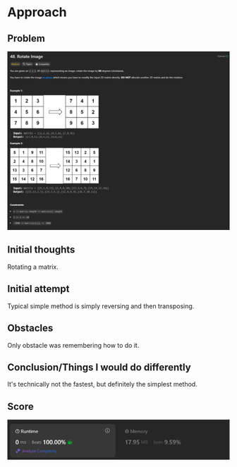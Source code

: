 # Approach

## Problem

![Problem 048](problem_image.png)

## Initial thoughts

Rotating a matrix. 

## Initial attempt

Typical simple method is simply reversing and then transposing. 

## Obstacles

Only obstacle was remembering how to do it.

## Conclusion/Things I would do differently

It's technically not the fastest, but definitely the simplest method.

## Score

![LeetCode Score](score_image.png)